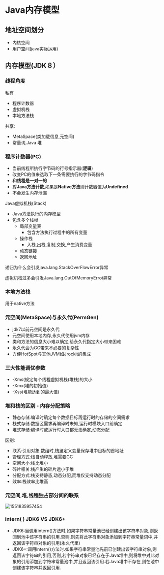 # Java内存模型

## 地址空间划分

- 内核空间
- 用户空间(java实际运用)

## 内存模型(JDK８）

### 线程角度

私有

- 程序计数器
- 虚拟机栈
- 本地方法栈

共享:

- MetaSpace(类加载信息,元空间)
- 常量词,Java 堆

### 程序计数器(PC)

- 当前线程所执行字节码的行号指示器(**逻辑**)
- 改变PC的值来选取下一条需要执行的字节码指令
- **和线程是一对一的**
- **对Java方法计数**,如果是**Native方法**则计数器值为**Undefined**
- 不会发生内存泄漏

Java虚拟机栈(Stack)

- Java方法执行的内存模型
- 包含多个栈帧
  - 局部变量表
    - 包含方法执行过程中的所有变量
  - 操作栈
    - 入栈,出栈,复制,交换,产生消费变量
  - 动态链接
  - 返回地址

递归为什么会引发java.lang.StackOverFlowError异常

虚拟机栈过多会引发Java.lang.OutOfMemoryErrot异常

### 本地方法栈

用于native方法

### 元空间(MetaSpace)与永久代(PermGen)

- jdk7以前元空间是永久代
- 元空间使用本地内存,永久代使用jvm内存
- 类和方法的信息大小难以确定,给永久代指定大小带来困难
- 永久代会为GC带来不必要的复杂性
- 方便HotSpot与其他JVM如Jrockit的集成

### 三大性能调优参数

- -Xms(规定每个线程虚拟机栈(堆栈)的大小
- -Xmx(堆的初始值)
- -Xss(堆能达到的最大值)

### 堆和栈的区别 - 内存分配策略

- 静态存储:编译时确定每个数据目标再运行时的存储的空间需求
- 栈式存储:数据区需求再编译时未知,运行时模块入口前确定
- 堆式存储:编译时或运行时入口都无法确定,动态分配

区别:

- 联系:引用对象,数组时,栈里定义变量保存堆中目标的首地址
- 管理方式:栈自动释放,堆需要GC
- 空间大小:栈比堆小
- 碎片相关:栈产生的碎片远小于堆
- 分配方式:栈支持静态,动态分配,而堆仅支持动态分配
- 效率:栈效率比堆高

### 元空间,堆,线程独占部分间的联系

![1551835957454](C:\Users\95150\AppData\Roaming\Typora\typora-user-images\1551835957454.png)

### intern( ) JDK6 VS JDK6+

- JDK6:当调用intern()方法时,如果字符串常量池已经创建出该字符串对象,则返回到池中该字符串的引用.否则,则先将此字符串对象添加到字符串常量词中,并返回该字符串对象的引用(永久代里)
- JDK6+:调用intern()方法时.如果字符串常量池先前已创建出该字符串对象,则返回该字符串的引用,否则,若字符串对象已经存在于Java堆中,则将堆中对此对象的引用添加到字符串常量池中,并且返回该引用.若Java堆中不存在,则在池中创建该字符串并返回引用.









